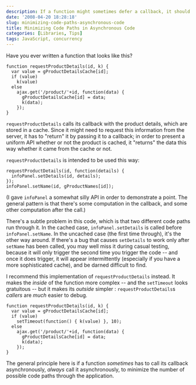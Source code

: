 ```yaml
---
description: If a function might sometimes defer a callback, it should always defer the callback
date: '2008-04-20 18:28:18'
slug: minimizing-code-paths-asynchronous-code
title: Minimizing Code Paths in Asynchronous Code
categories: [Libraries, Tips]
tags: JavaScript, concurrency
---
```


Have you ever written a function that looks like this?

    function requestProductDetails(id, k) {
      var value = gProductDetailsCache[id];
      if (value)
        k(value)
      else
        ajax.get('/product/'+id, function(data) {
          gProductDetailsCache[id] = data;
          k(data);
        });
    }

<!-- more -->

`requestProductDetails` calls its callback with the product details, which are stored in a cache. Since it might need to request this information from the server, it has to "return" it by passing it to a callback; in order to present a uniform API whether or not the product is cached, it "returns" the data this way whether it came from the cache or not.

`requestProductDetails` is intended to be used this way:

    requestProductDetails(id, function(details) {
      infoPanel.setDetails(id, details);
    });
    infoPanel.setName(id, gProductNames[id]);

(I gave `infoPanel` a somewhat silly API in order to demonstrate a point. The general pattern is that there's some computation in the callback, and some other computation after the call.)

There's a subtle problem in this code, which is that two different code paths run through it. In the cached case, `infoPanel.setDetails` is called before `infoPanel.setName`. In the uncached case (the first time through), it's the other way around. If there's a bug that causes `setDetails` to work only after `setName` has been called, you may well miss it during casual testing, because it will only trigger the second time you trigger the code -- and once it does trigger, it will appear intermittently (especially if you have a more sophisticated cache), and be darned difficult to find.

I recommend this implementation of `requestProductDetails` instead. It makes the _inside_ of the function more complex -- and the `setTimeout` looks gratuitous -- but it makes its _outside_ simpler : `requestProductDetails`s _callers_ are _much_ easier to debug.

    function requestProductDetails(id, k) {
      var value = gProductDetailsCache[id];
      if (value)
        setTimeout(function() { k(value) }, 10);
      else
        ajax.get('/product/'+id, function(data) {
          gProductDetailsCache[id] = data;
          k(data);
        });
    }

The general principle here is if a function _sometimes_ has to call its callback asynchronously, _always_ call it asynchronously, to minimize the number of possible code paths through the application.
